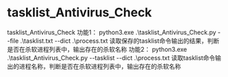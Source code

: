 # tasklist_Antivirus_Check
tasklist_Antivirus_Check
功能1：
python3.exe .\tasklist_Antivirus_Check.py --file .\tasklist.txt --dict .\process.txt
读取保存的tasklist命令输出的结果，判断是否在杀软进程列表中，输出存在的杀软名称
功能2：
python3.exe .\tasklist_Antivirus_Check.py --tasklist --dict .\process.txt
读取tasklist命令输出的进程名称，判断是否在杀软进程列表中，输出存在的杀软名称
